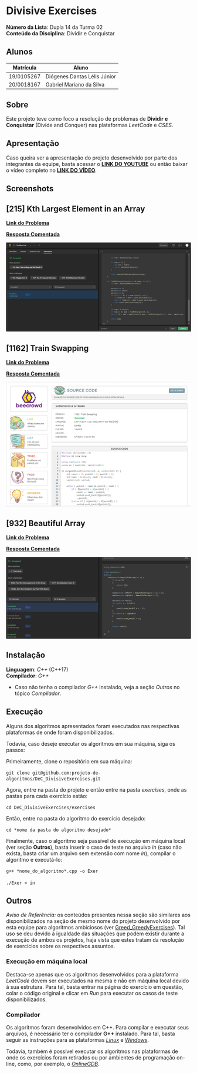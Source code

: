 # Divisive Exercises

**Número da Lista**: Dupla 14 da Turma 02<br>
**Conteúdo da Disciplina**: Dividir e Conquistar<br>

## Alunos

|Matrícula | Aluno |
| -- | -- |
| 19/0105267  |  Diógenes Dantas Lélis Júnior |
| 20/0018167  |  Gabriel Mariano da Silva |

## Sobre

Este projeto teve como foco a resolução de problemas de **Dividir e Conquistar** (Divide and Conquer) nas plataformas *LeetCode* e *CSES*.

## Apresentação

Caso queira ver a apresentação do projeto desenvolvido por parte dos integrantes da equipe, basta acessar o [**LINK DO YOUTUBE**](https://www.youtube.com) ou então baixar o vídeo completo no [**LINK DO VÍDEO**](https://www.youtube.com).

## Screenshots

## [215] Kth Largest Element in an Array

[**Link do Problema**](https://leetcode.com/problems/kth-largest-element-in-an-array/)

[**Resposta Comentada**](./exercises/215_KthLargestElement/commented/215_KthLargestElement.md)

![215 - Kth Largest Element in an Array](assets/215_KthLargestElement.png)

## [1162] Train Swapping

[**Link do Problema**](https://www.beecrowd.com.br/judge/en/problems/view/1162)

[**Resposta Comentada**](./exercises/1162_TrainSwapping/commented/1162_TrainSwapping.md)

![1162 - Train Swapping](assets/1162_TrainSwapping.png)

## [932] Beautiful Array

[**Link do Problema**](https://leetcode.com/problems/beautiful-array/)

[**Resposta Comentada**](./exercises/932_BeautifulArray/commented/932_beautifularray.md)

![1162 - Beautiful Array](assets/932_BeautifulArray.png)

## Instalação

**Linguagem**: *C++* (C++17)<br>
**Compilador**: *G++* <br>

* Caso não tenha o compilador *G++* instalado, veja a seção *Outros* no tópico *Compilador*.

## Execução

Alguns dos algoritmos apresentados foram executados nas respectivas plataformas de onde foram disponibilizados.

Todavia, caso deseje executar os algoritmos em sua máquina, siga os passos:

Primeiramente, clone o repositório em sua máquina:

```
git clone git@github.com:projeto-de-algoritmos/DeC_DivisiveExercises.git
```

Agora, entre na pasta do projeto e então entre na pasta *exercises*, onde as pastas para cada exercício estão:

```
cd DeC_DivisiveExercises/exercises
```

Então, entre na pasta do algoritmo do exercício desejado:

```
cd *nome da pasta do algoritmo desejado*
```

Finalmente, caso o algoritmo seja passível de execução em máquina local (ver seção **Outros**), basta inserir o caso de teste no arquivo *in* (caso não exista, basta criar um arquivo sem extensão com nome *in*), compilar o algoritmo e executá-lo:

```
g++ *nome_do_algoritmo*.cpp -o Exer

./Exer < in
```

## Outros

*Aviso de Referência:* os conteúdos presentes nessa seção são similares aos disponibilizados na seção de mesmo nome do projeto desenvolvido por esta equipe para algoritmos ambiciosos (ver [Greed_GreedyExercises](https://github.com/projeto-de-algoritmos/Greed_GreedyExercises)). Tal uso se deu devido à igualdade das situações que podem existir durante a execução de ambos os projetos, haja vista que estes tratam da resolução de exercícios sobre os respectivos assuntos.

### Execução em máquina local

Destaca-se apenas que os algoritmos desenvolvidos para a plataforma *LeetCode* devem ser executados na mesma e não em máquina local devido à sua estrutura. Para tal, basta entrar na página do exercício em questão, colar o código original e clicar em *Run* para executar os casos de teste disponibilizados.

### Compilador

Os algoritmos foram desenvolvidos em C++. Para compilar e executar seus arquivos, é necessário ter o compilador **G++** instalado. Para tal, basta seguir as instruções para as plataformas [*Linux*](https://linuxhint.com/install-and-use-g-on-ubuntu/) e [*Windows*](https://www.freecodecamp.org/news/how-to-install-c-and-cpp-compiler-on-windows/).

Todavia, também é possível executar os algoritmos nas plataformas de onde os exercícios foram retirados ou por ambientes de programação on-line, como, por exemplo, o [*OnlineGDB*](https://www.onlinegdb.com/).
